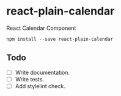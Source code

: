 # react-plain-calendar
React Calendar Component

```
npm install --save react-plain-calendar
```

## Todo
- [ ] Write documentation.
- [ ] Write tests.
- [ ] Add stylelint check.
